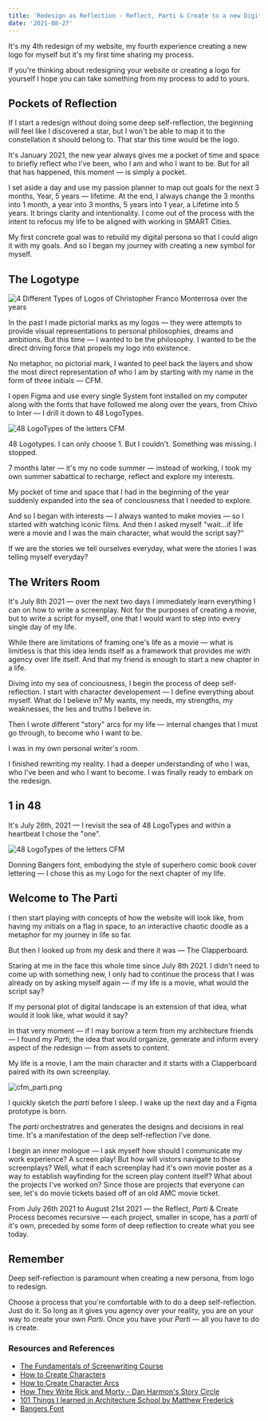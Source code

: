 ```yaml
---
title: 'Redesign as Reflection - Reflect, Parti & Create to a new Digital Persona'
date: '2021-08-27'
---
```


It's my 4th redesign of my website, my fourth experience creating a new logo for myself but it's my first time sharing my process.

If you're thinking about redesigning your website or creating a logo for yourself I hope you can take something from my process to add to yours.

## Pockets of Reflection

If I start a redesign without doing some deep self-reflection, the beginning will feel like I discovered a star, but I won't be able to map it to the constellation it should belong to. That star this time would be the logo.

It's January 2021, the new year always gives me a pocket of time and space to briefly reflect who I've been, who I am and who I want to be. But for all that has happened, this moment — is simply a pocket.

I set aside a day and use my passion planner to map out goals for the next 3 months, Year, 5 years — lifetime. At the end, I always change the 3 months into 1 month, a year into 3 months, 5 years into 1 year, a Lifetime into 5 years. It brings clarity and intentionality. I come out of the process with the intent to refocus my life to be aligned with working in SMART Cities.

My first concrete goal was to rebuild my digital persona so that I could align it with my goals. And so I began my journey with creating a new symbol for myself.

## The Logotype

![4 Different Types of Logos of Christopher Franco Monterrosa over the years](/images/writing/cfm_past_logos.png)

In the past I made pictorial marks as my logos — they were attempts to provide visual representations to personal philosophies, dreams and ambitions. But this time — I wanted to be the philosophy. I wanted to be the direct driving force that propels my logo into existence.

No metaphor, no pictorial mark, I wanted to peel back the layers and show the most direct representation of who I am by starting with my name in the form of three initials — CFM.

I open Figma and use every single System font installed on my computer along with the fonts that have followed me along over the years, from Chivo to Inter — I drill it down to 48 LogoTypes.

![48 LogoTypes of the letters CFM](/images/writing/48_cfm_logos.png)

48 Logotypes. I can only choose 1. But I couldn't. Something was missing. I stopped.

7 months later — it's my no code summer — instead of working, I took my own summer sabattical to recharge, reflect and explore my interests.

My pocket of time and space that I had in the beginning of the year suddenly expanded into the sea of conciousness that I needed to explore.

And so I began with interests — I always wanted to make movies — so I started with watching iconic films. And then I asked myself "wait...if life were a movie and I was the main character, what would the script say?"

If we are the stories we tell ourselves everyday, what were the stories I was telling myself everyday?

## The Writers Room

It's July 8th 2021 — over the next two days I immediately learn everything I can on how to write a screenplay. Not for the purposes of creating a movie, but to write a script for myself, one that I would want to step into every single day of my life.

While there are limitations of framing one's life as a movie — what is limitless is that this idea lends itself as a framework that provides me with agency over life itself. And that my friend is enough to start a new chapter in a life.

Diving into my sea of conciousness, I begin the process of deep self-reflection. I start with character developement — I define everything about myself. What do I believe in? My wants, my needs, my strengths, my weaknesses, the lies and truths I believe in.

Then I wrote different "story" arcs for my life — internal changes that I must go through, to become who I want to be.

I was in my own personal writer's room.

I finished rewriting my reality. I had a deeper understanding of who I was, who I've been and who I want to become. I was finally ready to embark on the redesign.

## 1 in 48

It's July 26th, 2021 — I revisit the sea of 48 LogoTypes and within a heartbeat I chose the "one".

![48 LogoTypes of the letters CFM](/images/writing/the_cfm_logo.png)

Donning Bangers font, embodying the style of superhero comic book cover lettering — I chose this as my Logo for the next chapter of my life.

## Welcome to The Parti

I then start playing with concepts of how the website will look like, from having my initials on a flag in space, to an interactive chaotic doodle as a metaphor for my journey in life so far.

But then I looked up from my desk and there it was — The Clapperboard.

Staring at me in the face this whole time since July 8th 2021. I didn't need to come up with something new, I only had to continue the process that I was already on by asking myself again — if my life is a movie, what would the script say?

If my personal plot of digital landscape is an extension of that idea, what would it look like, what would it say?

In that very moment — if I may borrow a term from my architecture friends — I found my _Parti,_ the idea that would organize, generate and inform every aspect of the redesign — from assets to content.

My life is a movie, I am the main character and it starts with a Clapperboard paired with its own screenplay.

![cfm_parti.png](/images/writing/cfm_parti.png)

I quickly sketch the _parti_ before I sleep. I wake up the next day and a Figma prototype is born.

The _parti_ orchestratres and generates the designs and decisions in real time. It's a manifestation of the deep self-reflection I've done.

I begin an inner mologue — I ask myself how should I communicate my work experience? A screen play! But how will vistors navigate to those screenplays? Well, what if each screenplay had it's own movie poster as a way to establish wayfinding for the screen play content itself? What about the projects I've worked on? Since those are projects that everyone can see, let's do movie tickets based off of an old AMC movie ticket.

From July 26th 2021 to August 21st 2021 — the Reflect, _Parti_ & Create Process becomes recursive — each project, smaller in scope, has a _parti_ of it's own, preceded by some form of deep reflection to create what you see today.

## Remember

Deep self-reflection is paramount when creating a new persona, from logo to redesign.

Choose a process that you're comfortable with to do a deep self-reflection. Just do it. So long as it gives you agency over your reality, you are on your way to create your own _Parti._ Once you have your _Parti —_ all you have to do is create.

### Resources and References

- [The Fundamentals of Screenwriting Course](https://youtu.be/v3QsRuqz49I)
- [How to Create Characters](https://youtu.be/h6Ylv_7BwjI)
- [How to Create Character Arcs](https://youtu.be/c1crdZI5Af0)
- [How They Write Rick and Morty - Dan Harmon's Story Circle](https://youtu.be/UAzjJAHVpAY?t=158)
- [101 Things I learned in Architecture School by Matthew Frederick](https://mitpress.mit.edu/books/101-things-i-learned-architecture-school)
- [Bangers Font](https://fonts.google.com/specimen/Bangers)
